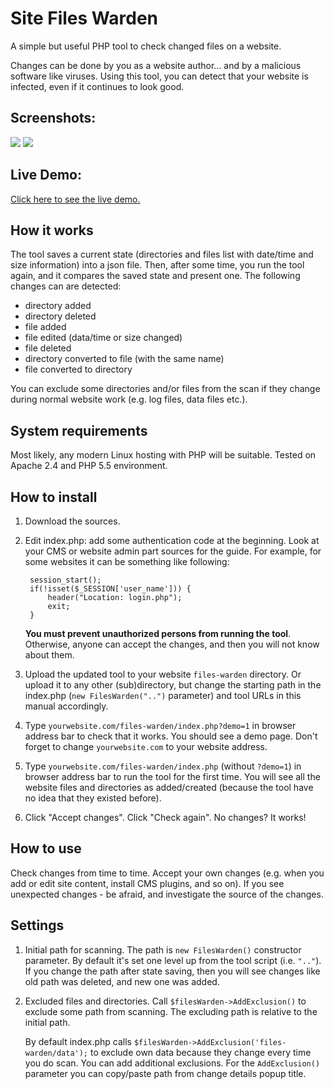 Site Files Warden
=================

A simple but useful PHP tool to check changed files on a website.

Changes can be done by you as a website author... and by a malicious software like viruses. 
Using this tool, you can detect that your website is infected, even if it continues to look good.

Screenshots:
------------

![](https://szyryanov.github.io/files-warden/img/screen1.png)
![](https://szyryanov.github.io/files-warden/img/screen2.png)

Live Demo:
----------

<a href="http://ypwm.ru/heap/files-warden/?demo=1" target="_blank">Click here to see the live demo.</a>

How it works
------------

The tool saves a current state (directories and files list with date/time and size information) into a json file.
Then, after some time, you run the tool again, and it compares the saved state and present one.
The following changes can are detected:

- directory added
- directory deleted
- file added
- file edited (data/time or size changed)
- file deleted
- directory converted to file (with the same name)
- file converted to directory

You can exclude some directories and/or files from the scan if they change during normal website work (e.g. log files, data files etc.).

System requirements
-------------------

Most likely, any modern Linux hosting with PHP will be suitable. Tested on Apache 2.4 and PHP 5.5 environment.

How to install
--------------


1. Download the sources.
2. Edit index.php: add some authentication code at the beginning. Look at your CMS or website admin part sources for the guide. 
   For example, for some websites it can be something like following:

	    session_start();
	    if(!isset($_SESSION['user_name'])) {
	        header("Location: login.php");
	        exit;
	    }

    **You must prevent unauthorized persons from running the tool**. Otherwise, anyone can accept the changes, and then you will not know about them.

3. Upload the updated tool to your website `files-warden` directory. Or upload it to any other (sub)directory, but change the starting path in the 
index.php (`new FilesWarden("..")` parameter) and tool URLs in this manual accordingly.

4. Type `yourwebsite.com/files-warden/index.php?demo=1` in browser address bar to check that it works. You should see a demo page.
   Don't forget to change `yourwebsite.com` to your website address.
 
5. Type `yourwebsite.com/files-warden/index.php` (without `?demo=1`) in browser address bar to run the tool for the first time. 
   You will see all the website files and directories as added/created (because the tool have no idea that they existed before).
   
6. Click "Accept changes". Click "Check again". No changes? It works!

How to use
----------

Check changes from time to time. Accept your own changes (e.g. when you add or edit site content, install CMS plugins, and so on).
If you see unexpected changes - be afraid, and investigate the source of the changes.


Settings
--------

1. Initial path for scanning. The path is `new FilesWarden()` constructor parameter. By default it's set one level up from the tool script (i.e. `".."`).
   If you change the path after state saving, then you will see changes like old path was deleted, and new one was added.

2. Excluded files and directories. Call `$filesWarden->AddExclusion()` to exclude some path from scanning. The excluding path is relative to the initial path.
   
  	By default index.php calls `$filesWarden->AddExclusion('files-warden/data');` to exclude own data because they change every time you do scan.
   You can add additional exclusions. For the `AddExclusion()` parameter you can copy/paste path from change details popup title.


